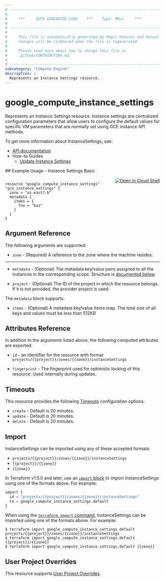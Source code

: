 ```yaml
---
# ----------------------------------------------------------------------------
#
#     ***     AUTO GENERATED CODE    ***    Type: MMv1     ***
#
# ----------------------------------------------------------------------------
#
#     This file is automatically generated by Magic Modules and manual
#     changes will be clobbered when the file is regenerated.
#
#     Please read more about how to change this file in
#     .github/CONTRIBUTING.md.
#
# ----------------------------------------------------------------------------
subcategory: "Compute Engine"
description: |-
  Represents an Instance Settings resource.
---
```


# google\_compute\_instance\_settings

Represents an Instance Settings resource. Instance settings are centralized configuration parameters that allow users to configure the default values for specific VM parameters that are normally set using GCE instance API methods.


To get more information about InstanceSettings, see:

* [API documentation](https://cloud.google.com/compute/docs/reference/rest/beta/instanceSettings)
* How-to Guides
    * [Update Instance Settings](https://cloud.google.com/compute/docs/metadata/setting-custom-metadata#set-custom-project-zonal-metadata)

<div class = "oics-button" style="float: right; margin: 0 0 -15px">
  <a href="https://console.cloud.google.com/cloudshell/open?cloudshell_git_repo=https%3A%2F%2Fgithub.com%2Fterraform-google-modules%2Fdocs-examples.git&cloudshell_image=gcr.io%2Fcloudshell-images%2Fcloudshell%3Alatest&cloudshell_print=.%2Fmotd&cloudshell_tutorial=.%2Ftutorial.md&cloudshell_working_dir=instance_settings_basic&open_in_editor=main.tf" target="_blank">
    <img alt="Open in Cloud Shell" src="//gstatic.com/cloudssh/images/open-btn.svg" style="max-height: 44px; margin: 32px auto; max-width: 100%;">
  </a>
</div>
## Example Usage - Instance Settings Basic


```hcl

resource "google_compute_instance_settings" "gce_instance_settings" {
  zone = "us-east7-b"
  metadata {
    items = {
      foo = "baz"
    }
  }
}

```

## Argument Reference

The following arguments are supported:


* `zone` -
  (Required)
  A reference to the zone where the machine resides.


- - -


* `metadata` -
  (Optional)
  The metadata key/value pairs assigned to all the instances in the corresponding scope.
  Structure is [documented below](#nested_metadata).

* `project` - (Optional) The ID of the project in which the resource belongs.
    If it is not provided, the provider project is used.


<a name="nested_metadata"></a>The `metadata` block supports:

* `items` -
  (Optional)
  A metadata key/value items map. The total size of all keys and values must be less than 512KB

## Attributes Reference

In addition to the arguments listed above, the following computed attributes are exported:

* `id` - an identifier for the resource with format `projects/{{project}}/zones/{{zone}}/instanceSettings`

* `fingerprint` -
  The fingerprint used for optimistic locking of this resource.  Used
  internally during updates.


## Timeouts

This resource provides the following
[Timeouts](https://developer.hashicorp.com/terraform/plugin/sdkv2/resources/retries-and-customizable-timeouts) configuration options:

- `create` - Default is 20 minutes.
- `update` - Default is 20 minutes.
- `delete` - Default is 20 minutes.

## Import


InstanceSettings can be imported using any of these accepted formats:

* `projects/{{project}}/zones/{{zone}}/instanceSettings`
* `{{project}}/{{zone}}`
* `{{zone}}`


In Terraform v1.5.0 and later, use an [`import` block](https://developer.hashicorp.com/terraform/language/import) to import InstanceSettings using one of the formats above. For example:

```tf
import {
  id = "projects/{{project}}/zones/{{zone}}/instanceSettings"
  to = google_compute_instance_settings.default
}
```

When using the [`terraform import` command](https://developer.hashicorp.com/terraform/cli/commands/import), InstanceSettings can be imported using one of the formats above. For example:

```
$ terraform import google_compute_instance_settings.default projects/{{project}}/zones/{{zone}}/instanceSettings
$ terraform import google_compute_instance_settings.default {{project}}/{{zone}}
$ terraform import google_compute_instance_settings.default {{zone}}
```

## User Project Overrides

This resource supports [User Project Overrides](https://registry.terraform.io/providers/hashicorp/google/latest/docs/guides/provider_reference#user_project_override).
